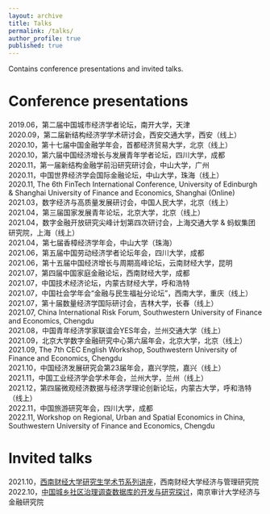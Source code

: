 ```yaml
---
layout: archive
title: Talks
permalink: /talks/
author_profile: true
published: true
---
```


Contains conference presentations and invited talks.

Conference presentations
======
2019.06，第二届中国城市经济学者论坛，南开大学，天津<br>
2020.09，第二届新结构经济学学术研讨会，西安交通大学，西安（线上）<br>
2020.10，第十七届中国金融学年会，首都经济贸易大学，北京（线上）<br>
2020.10，第六届中国经济增长与发展青年学者论坛，四川大学，成都<br>
2020.11，第一届新结构金融学前沿研究研讨会，中山大学，广州<br>
2020.11，中国世界经济学会国际金融论坛，中山大学，珠海（线上）<br>
2020.11,  The 6th FinTech International Conference, University of Edinburgh & Shanghai University of Finance and Economics, Shanghai (Online)<br>
2021.03，数字经济与高质量发展研讨会，中国人民大学，北京（线上）<br>
2021.04，第三届国家发展青年论坛，北京大学，北京（线上）<br>
2021.04，数字金融开放研究尖峰计划第四次研讨会，上海交通大学 & 蚂蚁集团研究院，上海（线上）<br>
2021.04，第七届香樟经济学年会，中山大学（珠海）<br>
2021.06，第五届中国劳动经济学者论坛年会，四川大学，成都<br>
2021.06，第十五届中国经济增长与周期高峰论坛，云南财经大学，昆明<br>
2021.07，第四届中国家庭金融论坛，西南财经大学，成都<br>
2021.07，中国技术经济论坛，内蒙古财经大学，呼和浩特<br>
2021.07，中国社会学年会“金融与民生福祉分论坛”，西南大学，重庆（线上）<br>
2021.07，第十届数量经济学国际研讨会，吉林大学，长春（线上）<br>
2021.07,  China International Risk Forum, Southwestern University of Finance and Economics, Chengdu<br>
2021.08，中国青年经济学家联谊会YES年会，兰州交通大学（线上）<br>
2021.09，北京大学数字金融研究中心第六届年会，北京大学，北京（线上）<br>
2021.09,  The 7th CEC English Workshop, Southwestern University of Finance and Economics, Chengdu<br>
2021.10，中国经济发展研究会第23届年会，嘉兴学院，嘉兴（线上）<br>
2021.11，中国工业经济学会学术年会，兰州大学，兰州（线上）<br>
2021.12，第四届微观经济数据与经济学理论创新论坛，内蒙古大学，呼和浩特（线上）<br>
2022.11，中国旅游研究年会，四川大学，成都<br>
2022.11,  Workshop on Regional, Urban and Spatial Economics in China, Southwestern University of Finance and Economics, Chengdu

Invited talks
======
2021.10，[西南财经大学研究生学术节系列讲座](https://mp.weixin.qq.com/s/67N92GOJDE66SgHXL6iZ4g)，西南财经大学经济与管理研究院<br>
2022.10，[中国城乡社区治理调查数据库的开发与研究探讨](https://mp.weixin.qq.com/s/DsYK_tjlXENuDOIIjDswyQ)，南京审计大学经济与金融研究院
